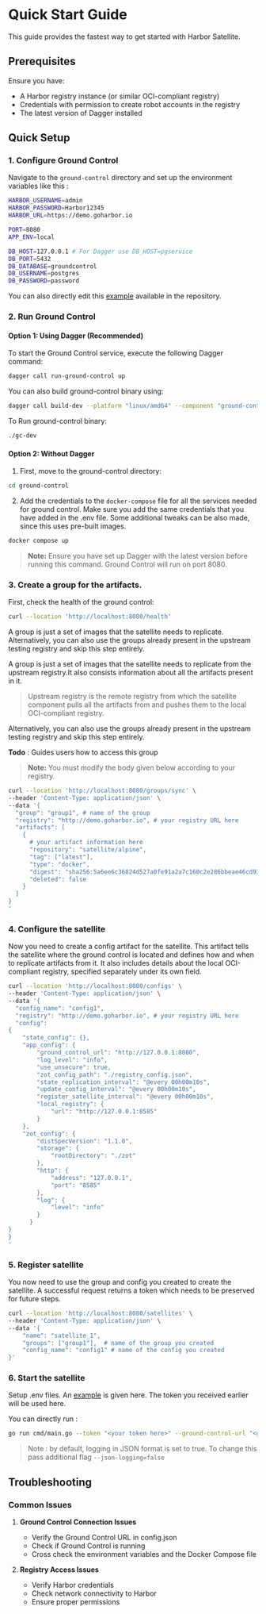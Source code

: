 # Quick Start Guide

This guide provides the fastest way to get started with Harbor Satellite.

## Prerequisites

Ensure you have:
- A Harbor registry instance (or similar OCI-compliant registry)
- Credentials with permission to create robot accounts in the registry
- The latest version of Dagger installed

## Quick Setup

### 1. Configure Ground Control

Navigate to the `ground-control` directory and set up the environment variables like this : 

```bash
HARBOR_USERNAME=admin
HARBOR_PASSWORD=Harbor12345
HARBOR_URL=https://demo.goharbor.io

PORT=8080
APP_ENV=local

DB_HOST=127.0.0.1 # For Dagger use DB_HOST=pgservice
DB_PORT=5432
DB_DATABASE=groundcontrol
DB_USERNAME=postgres       
DB_PASSWORD=password  
```
You can also directly edit this [example](https://github.com/meethereum/harbor-satellite/blob/update-docs/ground-control/.env.example) available in the repository.

### 2. Run Ground Control

#### Option 1: Using Dagger (Recommended)

To start the Ground Control service, execute the following Dagger command:

```bash
dagger call run-ground-control up
```

You can also build ground-control binary using:

```bash
dagger call build-dev --platform "linux/amd64" --component "ground-control" export --path=./gc-dev
```

To Run ground-control binary:

```bash
./gc-dev
```

#### Option 2: Without Dagger

1. First, move to the ground-control directory:
```bash
cd ground-control
```

2. Add the credentials to the `docker-compose` file for all the services needed for ground control. Make sure you add the same credentials that you have added in the .env file. Some additional tweaks can be also made, since this uses pre-built images.
```bash
docker compose up
```

> **Note:** Ensure you have set up Dagger with the latest version before running this command. Ground Control will run on port 8080.

### 3. Create a group for the artifacts.

First, check the health of the ground control:

```bash
curl --location 'http://localhost:8080/health'
```

A group is just a set of images that the satellite needs to replicate. Alternatively, you can also use the groups already present in the upstream testing registry and skip this step entirely.

A group is just a set of images that the satellite needs to replicate from the upstream registry.It also consists information about all the artifacts present in it. 
> Upstream registry is the remote registry from which the satellite component pulls all the artifacts from and pushes them to the local OCI-compliant registry. 

Alternatively, you can also use the groups already present in the upstream testing registry and skip this step entirely.

**Todo** : Guides users how to access this group

> **Note:** You must modify the body given below according to your registry. 
```bash
curl --location 'http://localhost:8080/groups/sync' \
--header 'Content-Type: application/json' \
--data '{
  "group": "group1", # name of the group
  "registry": "http://demo.goharbor.io", # your registry URL here
  "artifacts": [
    {
      # your artifact information here
      "repository": "satellite/alpine",
      "tag": ["latest"],
      "type": "docker",
      "digest": "sha256:5a6ee6c36824d527a0fe91a2a7c160c2e286bbeae46cd931c337ac769f1bd930",
      "deleted": false
    }
  ]
}
'
```

### 4. Configure  the satellite

Now you need to create a config artifact for the satellite.
This artifact tells the satellite where the ground control is located and defines how and when to replicate artifacts from it. It also includes details about the local OCI-compliant registry, specified separately under its own field.

```bash
curl --location 'http://localhost:8080/configs' \
--header 'Content-Type: application/json' \
--data '{
  "config_name": "config1",
  "registry": "http://demo.goharbor.io", # your registry URL here
  "config":
{ 
    "state_config": {},
    "app_config": {
        "ground_control_url": "http://127.0.0.1:8080",
        "log_level": "info",
        "use_unsecure": true,
        "zot_config_path": "./registry_config.json",
        "state_replication_interval": "@every 00h00m10s",
        "update_config_interval": "@every 00h00m10s",
        "register_satellite_interval": "@every 00h00m10s",
        "local_registry": {
            "url": "http://127.0.0.1:8585"
        }
    },
    "zot_config": {
        "distSpecVersion": "1.1.0",
        "storage": {
            "rootDirectory": "./zot"
        },
        "http": {
            "address": "127.0.0.1",
            "port": "8585"
        },
        "log": {
            "level": "info"
        }
      }
}
}
'
```

### 5. Register satellite

You now need to use the group and config you created to create the satellite. A successful request returns a token which needs to be preserved for future steps.

```bash
curl --location 'http://localhost:8080/satellites' \
--header 'Content-Type: application/json' \
--data '{
    "name": "satellite_1",
    "groups": ["group1"],  # name of the group you created
    "config_name": "config1" # name of the config you created
}'
```

### 6. Start the satellite
Setup .env files. An [example](https://github.com/container-registry/harbor-satellite/blob/main/.env.example) is given here. The token you received earlier will be used here.

You can directly run : 

```bash
go run cmd/main.go --token "<your token here>" --ground-control-url "<ground control url here>"
```
> Note : by default, logging in JSON format is set to true. To change this pass additional flag `--json-logging=false`

## Troubleshooting

### Common Issues

1. **Ground Control Connection Issues**
   - Verify the Ground Control URL in config.json
   - Check if Ground Control is running
   - Cross check the environment variables and the Docker Compose file

2. **Registry Access Issues**
   - Verify Harbor credentials
   - Check network connectivity to Harbor
   - Ensure proper permissions

